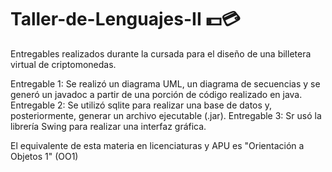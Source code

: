 # Taller-de-Lenguajes-II 💵💳
Entregables realizados durante la cursada para el diseño de una billetera virtual de criptomonedas.

Entregable 1: Se realizó un diagrama UML, un diagrama de secuencias y se generó un javadoc a partir de una porción de código realizado en java.<br>
Entregable 2: Se utilizó sqlite para realizar una base de datos y, posteriormente, generar un archivo ejecutable (.jar).
Entregable 3: Sr usó la librería Swing para realizar una interfaz gráfica.<br>

El equivalente de esta materia en licenciaturas y APU es "Orientación a Objetos 1" (OO1)
